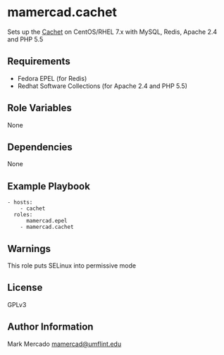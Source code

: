 mamercad.cachet
===============

Sets up the [Cachet](https://cachethq.io/) on CentOS/RHEL 7.x with MySQL, Redis, Apache 2.4 and PHP 5.5

Requirements
------------

- Fedora EPEL (for Redis)
- Redhat Software Collections (for Apache 2.4 and PHP 5.5)

Role Variables
--------------

None

Dependencies
------------

None

Example Playbook
----------------

    - hosts:
        - cachet
      roles:
          mamercad.epel
        - mamercad.cachet

Warnings
--------

This role puts SELinux into permissive mode

License
-------

GPLv3

Author Information
------------------

Mark Mercado <mamercad@umflint.edu>
